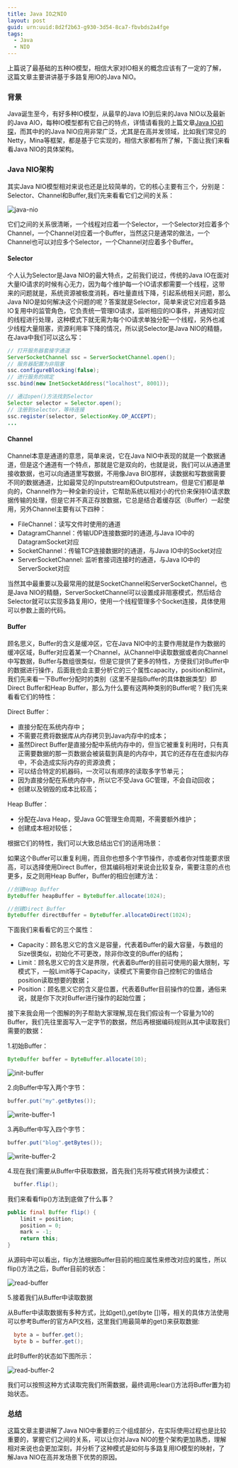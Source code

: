 ```yaml
---
title: Java IO之NIO
layout: post
guid: urn:uuid:8d2f2b63-g930-3d54-8ca7-fbvbds2a4fge
tags:
  - Java
  - NIO
---
```


上篇说了最基础的五种IO模型，相信大家对IO相关的概念应该有了一定的了解，这篇文章主要讲讲基于多路复用IO的Java NIO。

### 背景

Java诞生至今，有好多种IO模型，从最早的Java IO到后来的Java NIO以及最新的Java AIO，每种IO模型都有它自己的特点，详情请看我的上篇文章[Java IO初探](http://www.godpan.me/2017/10/21/java-io.html)，而其中的的Java NIO应用非常广泛，尤其是在高并发领域，比如我们常见的Netty，Mina等框架，都是基于它实现的，相信大家都有所了解，下面让我们来看看Java NIO的具体架构。

### Java NIO架构

其实Java NIO模型相对来说也还是比较简单的，它的核心主要有三个，分别是：Selector、Channel和Buffer,我们先来看看它们之间的关系：

![java-nio](/media/images/2017/11/java-nio.png)

它们之间的关系很清晰，一个线程对应着一个Selector，一个Selector对应着多个Channel，一个Channel对应着一个Buffer，当然这只是通常的做法，一个Channel也可以对应多个Selector，一个Channel对应着多个Buffer。

#### Selector

个人认为Selector是Java NIO的最大特点，之前我们说过，传统的Java IO在面对大量IO请求的时候有心无力，因为每个维护每一个IO请求都需要一个线程，这带来的问题就是，系统资源被极度消耗，吞吐量直线下降，引起系统相关问题，那么Java NIO是如何解决这个问题的呢？答案就是Selector，简单来说它对应着多路IO复用中的监管角色，它负责统一管理IO请求，监听相应的IO事件，并通知对应的线程进行处理，这种模式下就无需为每个IO请求单独分配一个线程，另外也减少线程大量阻塞，资源利用率下降的情况，所以说Selector是Java NIO的精髓，在Java中我们可以这么写：

```java
// 打开服务器套接字通道
ServerSocketChannel ssc = ServerSocketChannel.open();
// 服务器配置为非阻塞
ssc.configureBlocking(false);
// 进行服务的绑定
ssc.bind(new InetSocketAddress("localhost", 8001));

// 通过open()方法找到Selector
Selector selector = Selector.open();
// 注册到selector，等待连接
ssc.register(selector, SelectionKey.OP_ACCEPT);
...
```

#### Channel

Channel本意是通道的意思，简单来说，它在Java NIO中表现的就是一个数据通道，但是这个通道有一个特点，那就是它是双向的，也就是说，我们可以从通道里接收数据，也可以向通道里写数据，不用像Java BIO那样，读数据和写数据需要不同的数据通道，比如最常见的Inputstream和Outputstream，但是它们都是单向的，Channel作为一种全新的设计，它帮助系统以相对小的代价来保持IO请求数据传输的处理，但是它并不真正存放数据，它总是结合着缓存区（Buffer）一起使用，另外Channel主要有以下四种：

- FileChannel：读写文件时使用的通道
- DatagramChannel：传输UDP连接数据时的通道,与Java IO中的DatagramSocket对应
- SocketChannel：传输TCP连接数据时的通道，与Java IO中的Socket对应
- ServerSocketChannel: 监听套接词连接时的通道，与Java IO中的ServerSocket对应

当然其中最重要以及最常用的就是SocketChannel和ServerSocketChannel，也是Java NIO的精髓，ServerSocketChannel可以设置成非阻塞模式，然后结合Selector就可以实现多路复用IO，使用一个线程管理多个Socket连接，具体使用可以参数上面的代码。

#### Buffer

顾名思义，Buffer的含义是缓冲区，它在Java NIO中的主要作用就是作为数据的缓冲区域，Buffer对应着某一个Channel，从Channel中读取数据或者向Channel中写数据，Buffer与数组很类似，但是它提供了更多的特性，方便我们对Buffer中的数据进行操作，后面我也会主要分析它的三个属性capacity，position和limit，我们先来看一下Buffer分配时的类别（这里不是指Buffer的具体数据类型）即Direct Buffer和Heap Buffer，那么为什么要有这两种类别的Buffer呢？我们先来看看它们的特性：

Direct Buffer：

- 直接分配在系统内存中；
- 不需要花费将数据库从内存拷贝到Java内存中的成本；
- 虽然Direct Buffer是直接分配中系统内存中的，但当它被重复利用时，只有真正需要数据的那一页数据会被装载到真是的内存中，其它的还存在在虚拟内存中，不会造成实际内存的资源浪费；
- 可以结合特定的机器码，一次可以有顺序的读取多字节单元；
- 因为直接分配在系统内存中，所以它不受Java GC管理，不会自动回收；
- 创建以及销毁的成本比较高；

Heap Buffer： 

- 分配在Java Heap，受Java GC管理生命周期，不需要额外维护；
- 创建成本相对较低；

根据它们的特性，我们可以大致总结出它们的适用场景：

如果这个Buffer可以重复利用，而且你也想多个字节操作，亦或者你对性能要求很高，可以选择使用Direct Buffer，但其编码相对来说会比较复杂，需要注意的点也更多，反之则用Heap Buffer，Buffer的相应创建方法：

```java
//创建Heap Buffer
ByteBuffer heapBuffer = ByteBuffer.allocate(1024);

//创建Direct Buffer
ByteBuffer directBuffer = ByteBuffer.allocateDirect(1024);
```


下面我们来看看它的三个属性：

- Capacity：顾名思义它的含义是容量，代表着Buffer的最大容量，与数组的Size很类似，初始化不可更改，除非你改变的Buffer的结构；
- Limit：顾名思义它的含义是界限，代表着Buffer的目前可使用的最大限制，写模式下，一般Limit等于Capacity，读模式下需要你自己控制它的值结合position读取想要的数据；
- Position：顾名思义它的含义是位置，代表着Buffer目前操作的位置，通俗来说，就是你下次对Buffer进行操作的起始位置；

接下来我会用一个图解的列子帮助大家理解,现在我们假设有一个容量为10的Buffer，我们先往里面写入一定字节的数据，然后再根据编码规则从其中读取我们需要的数据：

1.初始Buffer：

```java
ByteBuffer buffer = ByteBuffer.allocate(10);
```

![init-buffer](/media/images/2017/11/init-buffer.png)

2.向Buffer中写入两个字节：

```java
buffer.put("my".getBytes());
```

![write-buffer-1](/media/images/2017/11/write-buffer-1.png)

3.再Buffer中写入四个字节：

```java
buffer.put("blog".getBytes());
```

![write-buffer-2](/media/images/2017/11/write-buffer-2.png)

4.现在我们需要从Buffer中获取数据，首先我们先将写模式转换为读模式：

```java
  buffer.flip();
```

我们来看看flip()方法到底做了什么事？

```java
public final Buffer flip() {
    limit = position;
    position = 0;
    mark = -1;
    return this;
}
```

从源码中可以看出，flip方法根据Buffer目前的相应属性来修改对应的属性，所以flip()方法之后，Buffer目前的状态：

![read-buffer](/media/images/2017/11/read-buffer.png)

5.接着我们从Buffer中读取数据

从Buffer中读取数据有多种方式，比如get(),get(byte [])等，相关的具体方法使用可以参考Buffer的官方API文档，这里我们用最简单的get()来获取数据:

```java
  byte a = buffer.get();
  byte b = buffer.get();
```

此时Buffer的状态如下图所示：

![read-buffer-2](/media/images/2017/11/read-buffer-2.png)

我们可以按照这种方式读取完我们所需数据，最终调用clear()方法将Buffer置为初始状态。

### 总结

这篇文章主要讲解了Java NIO中重要的三个组成部分，在实际使用过程也是比较重要的，掌握它们之间的关系，可以让你对Java NIO的整个架构更加熟悉，理解相对来说也会更加深刻，并分析了这种模式是如何与多路复用IO模型的映射，了解Java NIO在高并发场景下优势的原因。



